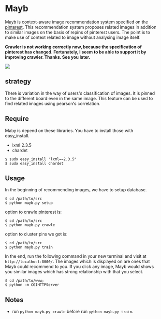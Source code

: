 Mayb
====

Mayb is context-aware image recommendation system specified on the [pinterest](http://pinterest.com/). This recommendation system proposes related images in addition to similar images on the basis of repins of pinterest users. The point is to make use of context related to image without analysing image itself.


**Crawler is not working correctly now, because the specification of pinterest has changed. Fortunately, I seem to be able to support it by improving crawler. Thanks. See you later.**


<img src="https://raw.github.com/after12am/Mayb/master/doc/Mayb.png"/>


## strategy

There is variation in the way of users's classification of images. It is pinned to the different board even in the same image. This feature can be used to find related images using pearson's correlation. 


## Require

Maby is depend on these libraries. You have to install those with easy_install.

* lxml 2.3.5
* chardet

```
$ sudo easy_install "lxml==2.3.5"
$ sudo easy_install chardet
```

## Usage

In the beginning of recommending images, we have to setup database.

```
$ cd /path/to/src
$ python mayb.py setup
```

option to crawle pinterest is:

```
$ cd /path/to/src
$ python mayb.py crawle
```

option to cluster pins we got is:

```
$ cd /path/to/src
$ python mayb.py train
```

In the end, run the following command in your new terminal and visit at `http://localhost:8000/`. 
The images which is displayed on are ones that Mayb could recommend to you. If you click any image, 
Mayb would shows you similar images which has strong relationship with that you select.

```
$ cd /path/to/www;
$ python -m CGIHTTPServer
```

## Notes

* run `python mayb.py crawle` before run `python mayb.py train`.
